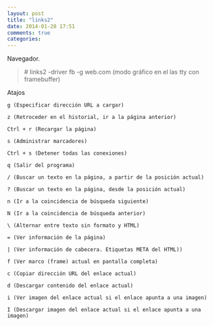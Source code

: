 ```yaml
---
layout: post
title: "links2"
date: 2014-01-28 17:51
comments: true
categories: 
---
```

Navegador.

>\# links2 -driver fb -g web.com (modo gráfico en el las tty con framebuffer)

Atajos

	g (Especificar dirección URL a cargar)

	z (Retroceder en el historial, ir a la página anterior)

	Ctrl + r (Recargar la página) 

	s (Administrar marcadores) 

	Ctrl + s (Detener todas las conexiones)

	q (Salir del programa) 

	/ (Buscar un texto en la página, a partir de la posición actual)

	? (Buscar un texto en la página, desde la posición actual) 

	n (Ir a la coincidencia de búsqueda siguiente)

	N (Ir a la coincidencia de búsqueda anterior)

	\ (Alternar entre texto sin formato y HTML)

	= (Ver información de la página) 

	| (Ver información de cabecera. Etiquetas META del HTML))

	f (Ver marco (frame) actual en pantalla completa)

	c (Copiar dirección URL del enlace actual)

	d (Descargar contenido del enlace actual)

	i (Ver imagen del enlace actual si el enlace apunta a una imagen) 

	I (Descargar imagen del enlace actual si el enlace apunta a una imagen) 

